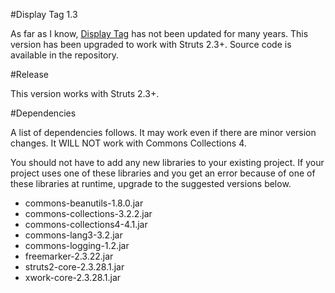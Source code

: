 #Display Tag 1.3

As far as I know, [Display Tag](http://sourceforge.net/projects/displaytag) has not been updated for many years.
This version has been upgraded to work with Struts 2.3+. Source code is available in the repository. 

#Release

This version works with Struts 2.3+.

#Dependencies

A list of dependencies follows. 
It may work even if there are minor version changes. It WILL NOT work with Commons Collections 4.

You should not have to add any new libraries to your existing project. If your project uses one of these libraries and you get an error because of one of these libraries at runtime, upgrade to the suggested versions below.

* commons-beanutils-1.8.0.jar
* commons-collections-3.2.2.jar
* commons-collections4-4.1.jar
* commons-lang3-3.2.jar
* commons-logging-1.2.jar
* freemarker-2.3.22.jar
* struts2-core-2.3.28.1.jar
* xwork-core-2.3.28.1.jar

